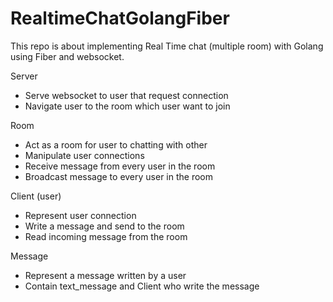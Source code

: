# RealtimeChatGolangFiber
This repo is about implementing Real Time chat (multiple room) with Golang using Fiber and websocket.

Server
- Serve websocket to user that request connection
- Navigate user to the room which user want to join
          
Room
- Act as a room for user to chatting with other
- Manipulate user connections 
- Receive message from every user in the room
- Broadcast message to every user in the room

Client (user)
- Represent user connection
- Write a message and send to the room
- Read incoming message from the room

Message
- Represent a message written by a user
- Contain text_message and Client who write the message
